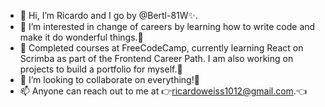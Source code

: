 - 👋 Hi, I’m Ricardo and I go by @Bertl-81W✨.
- 👀 I’m interested in change of careers by learning how to write code and make it do wonderful things.🤖  
- 🌱 Completed courses at FreeCodeCamp, currently learning React on Scrimba as part of the Frontend Career Path. I am also working on projects to build a portfolio for myself.💪
- 💞️ I’m looking to collaborate on everything!🤝
- 📫 Anyone can reach out to me at 👉ricardoweiss1012@gmail.com.👈


